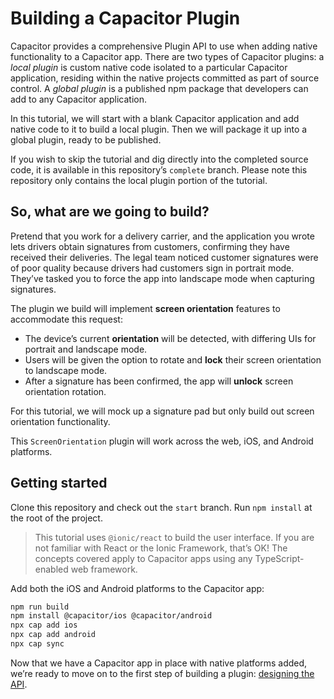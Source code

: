 # Building a Capacitor Plugin

Capacitor provides a comprehensive Plugin API to use when adding native functionality to a Capacitor app. There are two types of Capacitor plugins: a _local plugin_ is custom native code isolated to a particular Capacitor application, residing within the native projects committed as part of source control. A _global plugin_ is a published npm package that developers can add to any Capacitor application.

In this tutorial, we will start with a blank Capacitor application and add native code to it to build a local plugin. Then we will package it up into a global plugin, ready to be published.

If you wish to skip the tutorial and dig directly into the completed source code, it is available in this repository’s `complete` branch. Please note this repository only contains the local plugin portion of the tutorial.

## So, what are we going to build?

Pretend that you work for a delivery carrier, and the application you wrote lets drivers obtain signatures from customers, confirming they have received their deliveries. The legal team noticed customer signatures were of poor quality because drivers had customers sign in portrait mode. They’ve tasked you to force the app into landscape mode when capturing signatures.

The plugin we build will implement **screen orientation** features to accommodate this request:

- The device’s current **orientation** will be detected, with differing UIs for portrait and landscape mode.
- Users will be given the option to rotate and **lock** their screen orientation to landscape mode.
- After a signature has been confirmed, the app will **unlock** screen orientation rotation.

For this tutorial, we will mock up a signature pad but only build out screen orientation functionality.

This `ScreenOrientation` plugin will work across the web, iOS, and Android platforms.

## Getting started

Clone this repository and check out the `start` branch. Run `npm install` at the root of the project.

> This tutorial uses `@ionic/react` to build the user interface. If you are not familiar with React or the Ionic Framework, that’s OK! The concepts covered apply to Capacitor apps using any TypeScript-enabled web framework.

Add both the iOS and Android platforms to the Capacitor app:

```bash
npm run build
npm install @capacitor/ios @capacitor/android
npx cap add ios
npx cap add android
npx cap sync
```

Now that we have a Capacitor app in place with native platforms added, we’re ready to move on to the first step of building a plugin: [designing the API](docs/designing-the-plugin-api.md).
